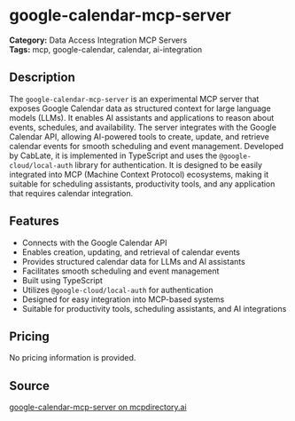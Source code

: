 # google-calendar-mcp-server

**Category:** Data Access Integration MCP Servers  
**Tags:** mcp, google-calendar, calendar, ai-integration

## Description
The `google-calendar-mcp-server` is an experimental MCP server that exposes Google Calendar data as structured context for large language models (LLMs). It enables AI assistants and applications to reason about events, schedules, and availability. The server integrates with the Google Calendar API, allowing AI-powered tools to create, update, and retrieve calendar events for smooth scheduling and event management. Developed by CabLate, it is implemented in TypeScript and uses the `@google-cloud/local-auth` library for authentication. It is designed to be easily integrated into MCP (Machine Context Protocol) ecosystems, making it suitable for scheduling assistants, productivity tools, and any application that requires calendar integration.

## Features
- Connects with the Google Calendar API
- Enables creation, updating, and retrieval of calendar events
- Provides structured calendar data for LLMs and AI assistants
- Facilitates smooth scheduling and event management
- Built using TypeScript
- Utilizes `@google-cloud/local-auth` for authentication
- Designed for easy integration into MCP-based systems
- Suitable for productivity tools, scheduling assistants, and AI integrations

## Pricing
No pricing information is provided.

## Source
[google-calendar-mcp-server on mcpdirectory.ai](https://mcpdirectory.ai/mcpserver/503/)